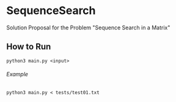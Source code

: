 # SequenceSearch
Solution Proposal for the Problem "Sequence Search in a Matrix"

## How to Run

```
python3 main.py <input>
```

###### Example
```
python3 main.py < tests/test01.txt
```
